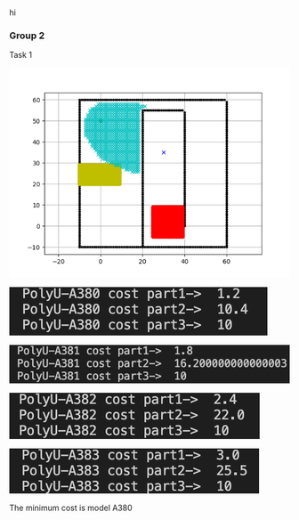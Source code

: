 # <p align="center">
  hi
  
### Group 2

Task 1


![Task 1 - figure](https://github.com/Alex-Shun-kit-YEUNG/AAE-Freshman-projuct-group-2/blob/main/week6_task1-figure.png?raw=true)

![Cost of A380 - figure](https://github.com/Alex-Shun-kit-YEUNG/AAE-Freshman-projuct-group-2/blob/main/Cost%20of%20A380.jpeg)

![Cost of A381 - figure](https://github.com/Alex-Shun-kit-YEUNG/AAE-Freshman-projuct-group-2/blob/main/Cost%20of%20A381.jpeg)

![Cost of A382 - figure](https://github.com/Alex-Shun-kit-YEUNG/AAE-Freshman-projuct-group-2/blob/main/Cost%20of%20A382.jpeg)

![Cost of A383 - figure](https://github.com/Alex-Shun-kit-YEUNG/AAE-Freshman-projuct-group-2/blob/main/Cost%20of%20A383.jpeg)

The minimum cost is model A380
